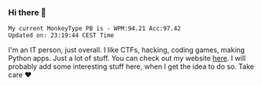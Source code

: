### Hi there 👋
<!-- PB START -->
```
My current MonkeyType PB is - WPM:94.21 Acc:97.42
Updated on: 23:19:44 CEST Time
```
<!-- PB END -->
I'm an IT person, just overall. I like CTFs, hacking, coding games, making Python apps. Just a lot of stuff.
You can check out my website [here](https://skill3472.github.io/).
I will probably add some interesting stuff here, when I get the idea to do so. Take care ❤️
